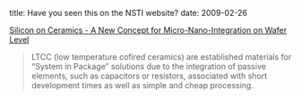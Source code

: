 title: Have you seen this on the NSTI website?
date: 2009-02-26 

[Silicon on Ceramics - A New Concept for Micro-Nano-Integration on Wafer Level
](http://www.nsti.org/news/item.html?id=302])  

> LTCC (low temperature cofired ceramics) are established materials for “System in Package” solutions due to the integration of passive elements, such as capacitors or resistors, associated with short development times as well as simple and cheap processing.